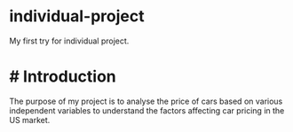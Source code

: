 # individual-project
My first try for  individual project. 
# # Introduction
The purpose of my project is to analyse the price of cars based on various independent variables to understand the factors affecting car pricing in the US market. 

